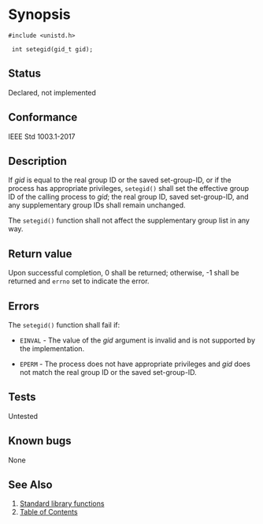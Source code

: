 # Synopsis 
`#include <unistd.h>`

` int setegid(gid_t gid);`


## Status
Declared, not implemented
## Conformance
IEEE Std 1003.1-2017
## Description


If _gid_ is equal to the real group ID or the saved set-group-ID, or if the process has appropriate privileges,
`setegid()` shall set the effective group ID of the calling process to _gid_; the real group ID, saved set-group-ID, and
any supplementary group IDs shall remain unchanged.

The `setegid()` function shall not affect the supplementary group list in any way.


## Return value


Upon successful completion, 0 shall be returned; otherwise, -1 shall be returned and `errno` set to indicate the error.


## Errors


The `setegid()` function shall fail if:


 * `EINVAL` - The value of the _gid_ argument is invalid and is not supported by the implementation.

 * `EPERM` - The process does not have appropriate privileges and _gid_ does not match the real group ID or the saved
set-group-ID.





## Tests

Untested

## Known bugs

None

## See Also 
1. [Standard library functions](../README.md)
2. [Table of Contents](../../../README.md)
